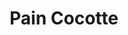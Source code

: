 ---
layout: recette
categories: [recettes]
hidden: true
lang: fr
sitemap: true
title: Pain Cocotte
type: boulangerie
withYeast: true
recettes:
  Classique:
    ingredients: 
      - nom: eau
        qte: 300
        unite: gr
      - nom: levure sèche
        qte: 6
        unite: gr
      - nom: farine T55
        qte: 510
        unite: gr
        variable: true
      - nom: sel
        qte: 13
        unite: gr
    etapes:
      - label: Pétrissage et Pointage
        details:
          - Dans le récipient de la machine à pain, verser le mélange eau-levure
          - Ajouter la farine
          - Ajouter le sel
          - Lancer le programme "pétrissage seulement"
      - label: Boulage
        details:
          - Dégazer
          - Bouler
          - Beurrer et fariner la cocotte
          - Déposer le pâton dans la cocotte
          - Grigner
          - Humidifier le dessus du pâton
          - Saupoudrer de farine
          - Placer la cocotte fermée dans le four froid
      - label: Cuisson
        emoji: 🔥
        details:
          - Cuire 1h à 240°C 
          - Sortir le pain de la cocotte
          - Le laisser ressuer sur une grille
          - Le conserver enveloppé dans un linge propre
---